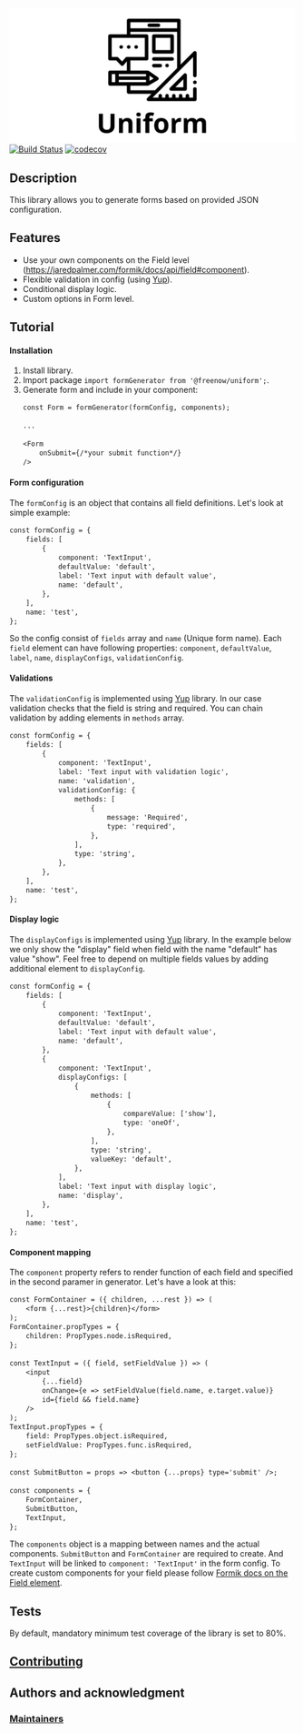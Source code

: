 ![Uniform](assets/logo.png)
[![Build Status](https://travis-ci.com/freenowtech/uniform.svg?branch=master)](https://travis-ci.com/freenowtech/uniform)
[![codecov](https://codecov.io/gh/freenowtech/uniform/branch/master/graph/badge.svg)](https://codecov.io/gh/freenowtech/uniform)

## Description

This library allows you to generate forms based on provided JSON configuration.

## Features

* Use your own components on the Field level (https://jaredpalmer.com/formik/docs/api/field#component).
* Flexible validation in config (using [Yup](https://github.com/jquense/yup)).
* Conditional display logic.
* Custom options in Form level.

## Tutorial

#### Installation

1. Install library.
2. Import package `import formGenerator from '@freenow/uniform';`.
3. Generate form and include in your component: 
    ```
    const Form = formGenerator(formConfig, components);

    ...

    <Form
        onSubmit={/*your submit function*/}
    />
    ```

#### Form configuration

The `formConfig` is an object that contains all field definitions. Let's look at simple example:
```
const formConfig = {
    fields: [
        {
            component: 'TextInput',
            defaultValue: 'default',
            label: 'Text input with default value',
            name: 'default',
        },
    ],
    name: 'test',
};
```
So the config consist of `fields` array and `name` (Unique form name). Each `field` element can have following properties: `component`, `defaultValue`, `label`, `name`, `displayConfigs`, `validationConfig`.

#### Validations

The `validationConfig` is implemented using [Yup](https://github.com/jquense/yup) library. In our case validation checks that the field is string and required. You can chain validation by adding elements in `methods` array.
```
const formConfig = {
    fields: [
        {
            component: 'TextInput',
            label: 'Text input with validation logic',
            name: 'validation',
            validationConfig: {
                methods: [
                    {
                        message: 'Required',
                        type: 'required',
                    },
                ],
                type: 'string',
            },
        },
    ],
    name: 'test',
};
```

#### Display logic

The `displayConfigs` is implemented using [Yup](https://github.com/jquense/yup) library. In the example below we only show the "display" field when field with the name "default" has value "show". Feel free to depend on multiple fields values by adding additional element to `displayConfig`.
```
const formConfig = {
    fields: [
        {
            component: 'TextInput',
            defaultValue: 'default',
            label: 'Text input with default value',
            name: 'default',
        },
        {
            component: 'TextInput',
            displayConfigs: [
                {
                    methods: [
                        {
                            compareValue: ['show'],
                            type: 'oneOf',
                        },
                    ],
                    type: 'string',
                    valueKey: 'default',
                },
            ],
            label: 'Text input with display logic',
            name: 'display',
        },
    ],
    name: 'test',
};
```

#### Component mapping

The `component` property refers to render function of each field and specified in the second paramer in generator. Let's have a look at this:
```
const FormContainer = ({ children, ...rest }) => (
    <form {...rest}>{children}</form>
);
FormContainer.propTypes = {
    children: PropTypes.node.isRequired,
};

const TextInput = ({ field, setFieldValue }) => (
    <input
        {...field}
        onChange={e => setFieldValue(field.name, e.target.value)}
        id={field && field.name}
    />
);
TextInput.propTypes = {
    field: PropTypes.object.isRequired,
    setFieldValue: PropTypes.func.isRequired,
};

const SubmitButton = props => <button {...props} type='submit' />;

const components = {
    FormContainer,
    SubmitButton,
    TextInput,
};
```

The `components` object is a mapping between names and the actual components.  `SubmitButton` and `FormContainer` are required to create. And `TextInput` will be linked to `component: 'TextInput'` in the form config. To create custom components for your field please follow [Formik docs on the Field element](https://jaredpalmer.com/formik/docs/api/field#component).

## Tests
By default, mandatory minimum test coverage of the library is set to 80%.

## [Contributing](./CONTRIBUTING.md)

## Authors and acknowledgment

### [Maintainers](./MAINTAINERS)
